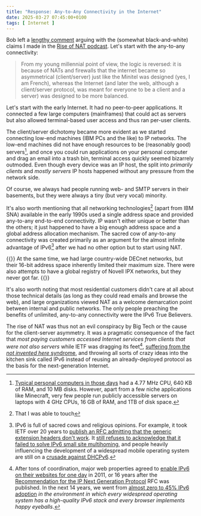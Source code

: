```yaml
---
title: "Response: Any-to-Any Connectivity in the Internet"
date: 2025-03-27 07:45:00+0100
tags: [ Internet ]
---
```

Bob left a [lengthy comment](https://blog.ipspace.net/2025/03/rise-of-nat/#2571) arguing with the (somewhat black-and-white) claims I made in the [Rise of NAT podcast](/2025/03/rise-of-nat/). Let's start with the any-to-any connectivity:

> From my young millennial point of view, the logic is reversed: it is because of NATs and firewalls that the internet became so asymmetrical (client/server) just like the Minitel was designed (yes, I am French), whereas the Internet (and later the web, although a client/server protocol, was meant for everyone to be a client and a server) was designed to be more balanced.

Let's start with the early Internet. It had no peer-to-peer applications. It connected a few large computers (mainframes) that could act as servers but also allowed terminal-based user access and thus ran per-user clients.
<!--more-->
The client/server dichotomy became more evident as we started connecting low-end machines (IBM PCs and the like) to IP networks. The low-end machines did not have enough resources to be (reasonably good) servers[^IBMAT], and once you could run applications on your personal computer and drag an email into a trash bin, terminal access quickly seemed bizarrely outmoded. Even though every device was an IP host, the split into *primarily clients* and *mostly servers* IP hosts happened without any pressure from the network side.

[^IBMAT]: [Typical personal computers in those days](https://en.wikipedia.org/wiki/IBM_Personal_Computer) had a 4.77 MHz CPU, 640 KB of RAM, and 10 MB disks. However, apart from a few niche applications like Minecraft, very few people run publicly accessible servers on laptops with 4 GHz CPUs, 16 GB of RAM, and 1TB of disk space.

Of course, we always had people running web- and SMTP servers in their basements, but they were always a tiny (but very vocal) minority.

It's also worth mentioning that all networking technologies[^IWAT] (apart from IBM SNA) available in the early 1990s used a single address space and provided any-to-any end-to-end connectivity. IP wasn't either unique or better than the others; it just happened to have a big enough address space and a global address allocation mechanism. The sacred cow of any-to-any connectivity was created primarily as an argument for the almost infinite advantage of IPv6[^RO] after we had no other option but to start using NAT.

[^IWAT]: That I was able to touch

[^RO]: IPv6 is full of sacred cows and religious opinions. For example, it took IETF over 20 years to [publish an RFC admitting that the generic extension headers don't work](https://www.rfc-editor.org/rfc/rfc9098.html). It [still refuses to acknowledge that it failed to solve IPv6 small site multihoming](https://blog.ipspace.net/2024/11/ipv6-multihoming-draft/), and people heavily influencing the development of a widespread mobile operating system are still on a [crusade against DHCPv6](https://blog.ipspace.net/2021/10/dhcpv6-matters/).

{{<long-quote>}}
At the same time, we had large country-wide DECnet networks, but their 16-bit address space inherently limited their maximum size. There were also attempts to have a global registry of Novell IPX networks, but they never got far.
{{</long-quote>}}

It's also worth noting that most residential customers didn't care at all about those technical details (as long as they could read emails and browse the web), and large organizations viewed NAT as a welcome demarcation point between internal and public networks. The only people preaching the benefits of unlimited, any-to-any connectivity were the IPv6 True Believers.

The rise of NAT was thus not an evil conspiracy by Big Tech or the cause for the client-server asymmetry. It was a pragmatic consequence of the fact that *most paying customers accessed Internet services from clients that were not also servers* while IETF was dragging its feet[^v6D], [suffering from the *not invented here* syndrome](https://datatracker.ietf.org/doc/html/rfc1752#section-8.3), and throwing all sorts of crazy ideas into the kitchen sink called IPv6 instead of reusing an already-deployed protocol as the basis for the next-generation Internet.

[^v6D]: After tons of coordination, major web properties agreed to [enable IPv6 on their websites for one day](https://en.wikipedia.org/wiki/World_IPv6_Day_and_World_IPv6_Launch_Day) in 2011, or 16 years after the [Recommendation for the IP Next Generation Protocol](https://datatracker.ietf.org/doc/html/rfc1752) RFC was published. In the next 14 years, we went from [almost zero to 45% IPv6 adoption](https://www.google.com/intl/en/ipv6/statistics.html) *in the environment in which every widespread operating system has a high-quality IPv6 stack and every browser implements happy eyeballs*.